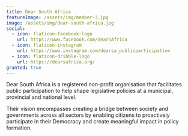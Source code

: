 ```yaml
---
title: Dear South Africa
featureImage: /assets/img/member-3.jpg
image: /assets/img/dear-south-africa.jpg
social:
  - icon: flaticon-facebook-logo
    url: https://www.facebook.com/dearSAfrica
  - icon: flaticon-instagram
    url: https://www.instagram.com/dearsa_publicparticipation
  - icon: flaticon-dribble-logo
    url: https://dearsafrica.org/
granted: true
---
```

Dear South Africa is a registered non-profit organisation that facilitates public participation to help shape legislative policies at a municipal, provincial and national level.

Their vision encompasses creating a bridge between society and governments across all sectors by enabling citizens to proactively participate in their Democracy and create meaningful impact in policy formation.